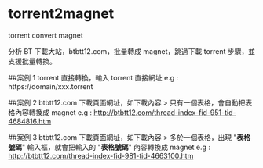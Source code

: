 # torrent2magnet
torrent convert magnet

分析 BT 下載大站，btbtt12.com，批量轉成 magnet，跳過下載 torrent 步驟，並支援批量轉換。

##案例 1
torrent 直接轉換，輸入 torrent 直接網址
e.g : https://domain/xxx.torrent

##案例 2
btbtt12.com 下載頁面網址，如下載內容 > 只有一個表格，會自動把表格內容轉換成 magnet
e.g : http://btbtt12.com/thread-index-fid-951-tid-4684816.htm

##案例 3
btbtt12.com 下載頁面網址，如下載內容 > 多於一個表格，出現 "**表格號碼**" 輸入框，就會把輸入的 "**表格號碼**" 內容轉換成 magnet
e.g : http://btbtt12.com/thread-index-fid-981-tid-4663100.htm
